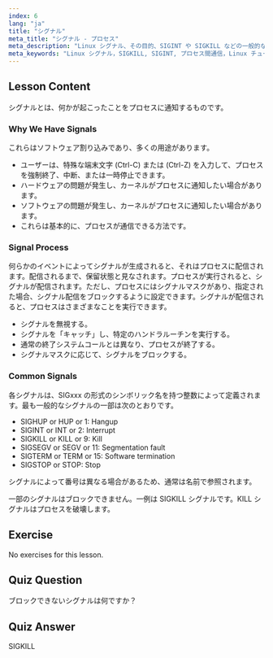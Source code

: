 ```yaml
---
index: 6
lang: "ja"
title: "シグナル"
meta_title: "シグナル - プロセス"
meta_description: "Linux シグナル、その目的、SIGINT や SIGKILL などの一般的なタイプ、およびプロセスがそれらをどのように処理するかについて学びます。Linux をよりよく制御するために、シグナルの基本を理解してください。"
meta_keywords: "Linux シグナル，SIGKILL, SIGINT, プロセス間通信，Linux チュートリアル，Linux 初心者，Linux ガイド"
---
```


## Lesson Content

シグナルとは、何かが起こったことをプロセスに通知するものです。

### Why We Have Signals

これらはソフトウェア割り込みであり、多くの用途があります。

- ユーザーは、特殊な端末文字 (Ctrl-C) または (Ctrl-Z) を入力して、プロセスを強制終了、中断、または一時停止できます。
- ハードウェアの問題が発生し、カーネルがプロセスに通知したい場合があります。
- ソフトウェアの問題が発生し、カーネルがプロセスに通知したい場合があります。
- これらは基本的に、プロセスが通信できる方法です。

### Signal Process

何らかのイベントによってシグナルが生成されると、それはプロセスに配信されます。配信されるまで、保留状態と見なされます。プロセスが実行されると、シグナルが配信されます。ただし、プロセスにはシグナルマスクがあり、指定された場合、シグナル配信をブロックするように設定できます。シグナルが配信されると、プロセスはさまざまなことを実行できます。

- シグナルを無視する。
- シグナルを「キャッチ」し、特定のハンドラルーチンを実行する。
- 通常の終了システムコールとは異なり、プロセスが終了する。
- シグナルマスクに応じて、シグナルをブロックする。

### Common Signals

各シグナルは、SIGxxx の形式のシンボリック名を持つ整数によって定義されます。最も一般的なシグナルの一部は次のとおりです。

- SIGHUP or HUP or 1: Hangup
- SIGINT or INT or 2: Interrupt
- SIGKILL or KILL or 9: Kill
- SIGSEGV or SEGV or 11: Segmentation fault
- SIGTERM or TERM or 15: Software termination
- SIGSTOP or STOP: Stop

シグナルによって番号は異なる場合があるため、通常は名前で参照されます。

一部のシグナルはブロックできません。一例は SIGKILL シグナルです。KILL シグナルはプロセスを破壊します。

## Exercise

No exercises for this lesson.

## Quiz Question

ブロックできないシグナルは何ですか？

## Quiz Answer

SIGKILL
